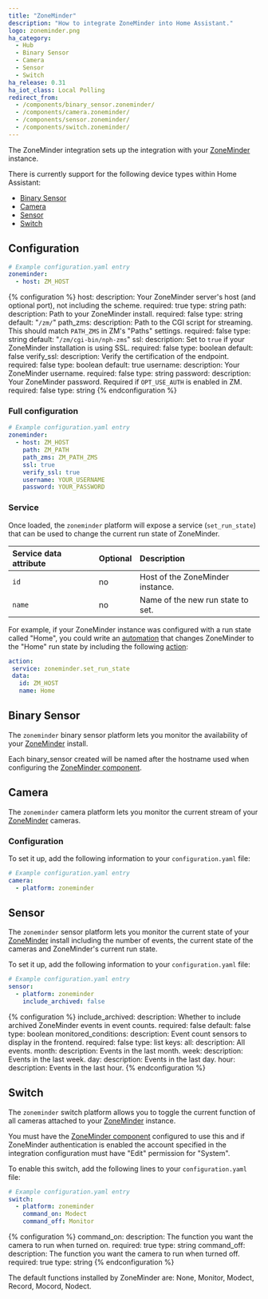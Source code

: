 ```yaml
---
title: "ZoneMinder"
description: "How to integrate ZoneMinder into Home Assistant."
logo: zoneminder.png
ha_category:
  - Hub
  - Binary Sensor
  - Camera
  - Sensor
  - Switch
ha_release: 0.31
ha_iot_class: Local Polling
redirect_from:
  - /components/binary_sensor.zoneminder/
  - /components/camera.zoneminder/
  - /components/sensor.zoneminder/
  - /components/switch.zoneminder/
---
```


The ZoneMinder integration sets up the integration with your [ZoneMinder](https://www.zoneminder.com) instance.

There is currently support for the following device types within Home Assistant:

- [Binary Sensor](#binary-sensor)
- [Camera](#camera)
- [Sensor](#sensor)
- [Switch](#switch)

## Configuration

```yaml
# Example configuration.yaml entry
zoneminder:
  - host: ZM_HOST
```

{% configuration %}
host:
  description: Your ZoneMinder server's host (and optional port), not including the scheme.
  required: true
  type: string
path:
  description: Path to your ZoneMinder install.
  required: false
  type: string
  default: "`/zm/`"
path_zms:
  description: Path to the CGI script for streaming. This should match `PATH_ZMS` in ZM's "Paths" settings.
  required: false
  type: string
  default: "`/zm/cgi-bin/nph-zms`"
ssl:
  description: Set to `true` if your ZoneMinder installation is using SSL.
  required: false
  type: boolean
  default: false
verify_ssl:
  description: Verify the certification of the endpoint.
  required: false
  type: boolean
  default: true
username:
  description: Your ZoneMinder username.
  required: false
  type: string
password:
  description: Your ZoneMinder password. Required if `OPT_USE_AUTH` is enabled in ZM.
  required: false
  type: string
{% endconfiguration %}

### Full configuration

```yaml
# Example configuration.yaml entry
zoneminder:
  - host: ZM_HOST
    path: ZM_PATH
    path_zms: ZM_PATH_ZMS
    ssl: true
    verify_ssl: true
    username: YOUR_USERNAME
    password: YOUR_PASSWORD
```

### Service

Once loaded, the `zoneminder` platform will expose a service (`set_run_state`) that can be used to change the current run state of ZoneMinder.

| Service data attribute | Optional | Description                       |
|:-----------------------|:---------|:----------------------------------|
| `id`                   | no       | Host of the ZoneMinder instance.  |
| `name`                 | no       | Name of the new run state to set. |

For example, if your ZoneMinder instance was configured with a run state called "Home", you could write an [automation](/getting-started/automation/) that changes ZoneMinder to the "Home" run state by including the following [action](/getting-started/automation-action/):

 ```yaml
action:
  service: zoneminder.set_run_state
  data:
    id: ZM_HOST
    name: Home
```

## Binary Sensor

The `zoneminder` binary sensor platform lets you monitor the availability of your [ZoneMinder](https://www.zoneminder.com) install.

Each binary_sensor created will be named after the hostname used when configuring the [ZoneMinder component](/components/zoneminder/).

## Camera

The `zoneminder` camera platform lets you monitor the current stream of your [ZoneMinder](https://www.zoneminder.com) cameras.

### Configuration

To set it up, add the following information to your `configuration.yaml` file:

```yaml
# Example configuration.yaml entry
camera:
  - platform: zoneminder
```

## Sensor

The `zoneminder` sensor platform lets you monitor the current state of your [ZoneMinder](https://www.zoneminder.com) install including the number of events, the current state of the cameras and ZoneMinder's current run state.

To set it up, add the following information to your `configuration.yaml` file:

```yaml
# Example configuration.yaml entry
sensor:
  - platform: zoneminder
    include_archived: false
```

{% configuration %}
include_archived:
  description: Whether to include archived ZoneMinder events in event counts.
  required: false
  default: false
  type: boolean
monitored_conditions:
  description: Event count sensors to display in the frontend.
  required: false
  type: list
  keys:
    all:
      description: All events.
    month:
      description: Events in the last month.
    week:
      description: Events in the last week.
    day:
      description: Events in the last day.
    hour:
      description: Events in the last hour.
{% endconfiguration %}

## Switch

The `zoneminder` switch platform allows you to toggle the current function of all cameras attached to your [ZoneMinder](https://www.zoneminder.com) instance.

<div class='note'>

You must have the [ZoneMinder component](/components/zoneminder/) configured to use this and if ZoneMinder authentication is enabled the account specified in the integration configuration must have "Edit" permission for "System".

</div>

To enable this switch, add the following lines to your `configuration.yaml` file:

```yaml
# Example configuration.yaml entry
switch:
  - platform: zoneminder
    command_on: Modect
    command_off: Monitor
```

{% configuration %}
command_on:
  description: The function you want the camera to run when turned on.
  required: true
  type: string
command_off:
  description: The function you want the camera to run when turned off.
  required: true
  type: string
{% endconfiguration %}

<div class='note'>
The default functions installed by ZoneMinder are: None, Monitor, Modect, Record, Mocord, Nodect.
</div>
